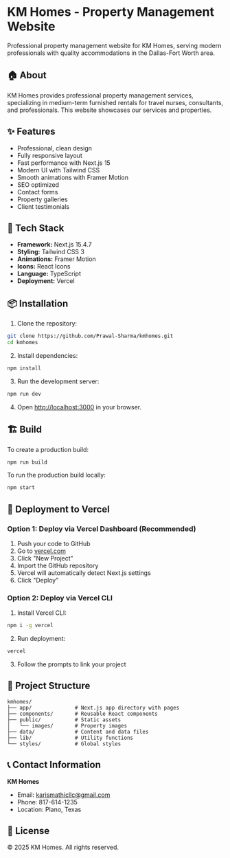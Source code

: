 # KM Homes - Property Management Website

Professional property management website for KM Homes, serving modern professionals with quality accommodations in the Dallas-Fort Worth area.

## 🏠 About

KM Homes provides professional property management services, specializing in medium-term furnished rentals for travel nurses, consultants, and professionals. This website showcases our services and properties.

## ✨ Features

- Professional, clean design
- Fully responsive layout
- Fast performance with Next.js 15
- Modern UI with Tailwind CSS
- Smooth animations with Framer Motion
- SEO optimized
- Contact forms
- Property galleries
- Client testimonials

## 🚀 Tech Stack

- **Framework:** Next.js 15.4.7
- **Styling:** Tailwind CSS 3
- **Animations:** Framer Motion
- **Icons:** React Icons
- **Language:** TypeScript
- **Deployment:** Vercel

## 📦 Installation

1. Clone the repository:
```bash
git clone https://github.com/Prawal-Sharma/kmhomes.git
cd kmhomes
```

2. Install dependencies:
```bash
npm install
```

3. Run the development server:
```bash
npm run dev
```

4. Open [http://localhost:3000](http://localhost:3000) in your browser.

## 🏗️ Build

To create a production build:
```bash
npm run build
```

To run the production build locally:
```bash
npm start
```

## 🚢 Deployment to Vercel

### Option 1: Deploy via Vercel Dashboard (Recommended)

1. Push your code to GitHub
2. Go to [vercel.com](https://vercel.com)
3. Click "New Project"
4. Import the GitHub repository
5. Vercel will automatically detect Next.js settings
6. Click "Deploy"

### Option 2: Deploy via Vercel CLI

1. Install Vercel CLI:
```bash
npm i -g vercel
```

2. Run deployment:
```bash
vercel
```

3. Follow the prompts to link your project

## 📁 Project Structure

```
kmhomes/
├── app/              # Next.js app directory with pages
├── components/       # Reusable React components
├── public/           # Static assets
│   └── images/       # Property images
├── data/             # Content and data files
├── lib/              # Utility functions
└── styles/           # Global styles
```

## 📞 Contact Information

**KM Homes**
- Email: karismathicllc@gmail.com
- Phone: 817-614-1235
- Location: Plano, Texas

## 📄 License

© 2025 KM Homes. All rights reserved.
